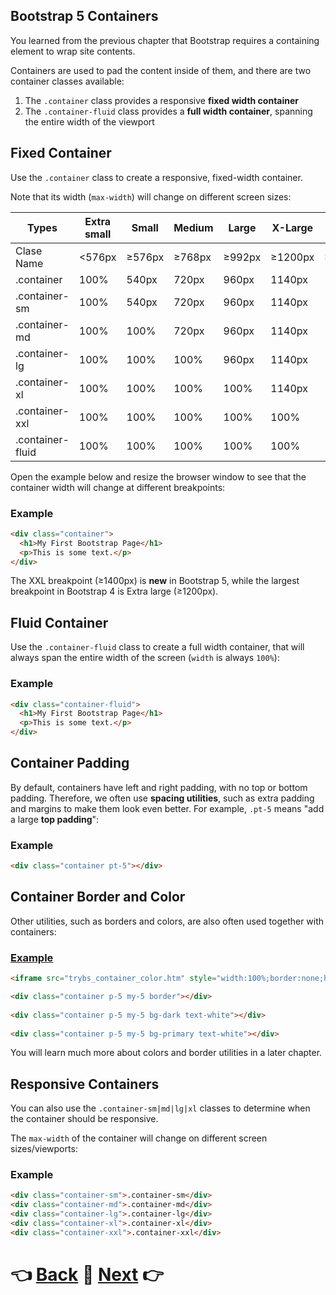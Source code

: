 ## Bootstrap 5 Containers

You learned from the previous chapter that Bootstrap requires a containing element to wrap site contents.

Containers are used to pad the content inside of them, and there are two container classes available:

1.  The `.container` class provides a responsive **fixed width container**
2.  The `.container-fluid` class provides a **full width container**, spanning the entire width of the viewport

## Fixed Container

Use the `.container` class to create a responsive, fixed-width container.

Note that its width (`max-width`) will change on different screen sizes:

| Types            |Extra small |Small    |Medium   |Large   |X-Large   |XX-Large |
|------------------|------------|---------|---------|--------|----------|---------|
| Clase Name       |   <576px   |≥576px   |≥768px   |≥992px  |≥1200px   |≥1400px |
| .container  	   | 100%	    |540px	  |720px	|960px	 |1140px	|1320px |
| .container-sm	   | 100%	    |540px	  |720px	|960px	 |1140px	|1320px |
| .container-md	   | 100%	    |100%	  |720px	|960px	 |1140px	|1320px |
| .container-lg	   | 100%	    |100%	  |100%	    |960px	 |1140px	|1320px |
| .container-xl   |	100%	    |100%	  |100%	    |100%	 |1140px	|1320px |
| .container-xxl  |	100%	    |100%	  |100%	    |100%	 |100%	    |1320px |
| .container-fluid|	100%	    |100%	  |100%	    |100%	 |100%	    |100% |

Open the example below and resize the browser window to see that the container width will change at different breakpoints:

### Example
```html
<div class="container">  
  <h1>My First Bootstrap Page</h1>  
  <p>This is some text.</p>  
</div>
```

The XXL breakpoint (≥1400px) is **new** in Bootstrap 5, while the largest breakpoint in Bootstrap 4 is Extra large (≥1200px).

## Fluid Container

Use the `.container-fluid` class to create a full width container, that will always span the entire width of the screen (`width` is always `100%`):

### Example
```html
<div class="container-fluid">  
  <h1>My First Bootstrap Page</h1>  
  <p>This is some text.</p>  
</div>
```

## Container Padding

By default, containers have left and right padding, with no top or bottom padding. Therefore, we often use **spacing utilities**, such as extra padding and margins to make them look even better. For example, `.pt-5` means "add a large **top padding**":

### Example
```html
<div class="container pt-5"></div>
```
## Container Border and Color

Other utilities, such as borders and colors, are also often used together with containers:

### [Example]()
```html
<iframe src="trybs_container_color.htm" style="width:100%;border:none;height:500px"></iframe>

<div class="container p-5 my-5 border"></div>  
  
<div class="container p-5 my-5 bg-dark text-white"></div>  
  
<div class="container p-5 my-5 bg-primary text-white"></div>
```

You will learn much more about colors and border utilities in a later chapter.

## Responsive Containers

You can also use the `.container-sm|md|lg|xl` classes to determine when the container should be responsive.

The `max-width` of the container will change on different screen sizes/viewports:

### Example
```html
<div class="container-sm">.container-sm</div>  
<div class="container-md">.container-md</div>  
<div class="container-lg">.container-lg</div>  
<div class="container-xl">.container-xl</div>  
<div class="container-xxl">.container-xxl</div>
```


# 👈 [Back](../01_Introd/01_Intro.md)  📝  [Next](../03_Grid_Basic/01_Grid.md) 👉